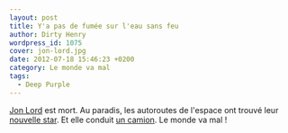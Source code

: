 ```yaml
---
layout: post
title: Y'a pas de fumée sur l'eau sans feu
author: Dirty Henry
wordpress_id: 1075
cover: jon-lord.jpg
date: 2012-07-18 15:46:23 +0200
category: Le monde va mal
tags:
  - Deep Purple
---
```


[Jon Lord][1] est mort. Au paradis, les autoroutes de l'espace ont trouvé leur
[nouvelle star][2]. Et elle conduit [un camion][3]. Le monde va mal !

[1]: https://fr.wikipedia.org/wiki/Jon_Lord
[2]: https://song.link/fr/i/696889625 "Highway Star"
[3]: https://song.link/fr/i/1440787923 "Space Truckin’"

